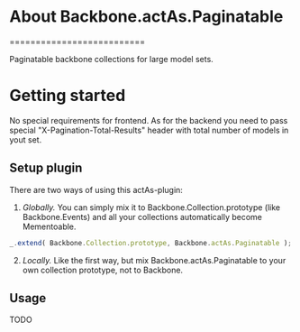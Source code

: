 # About Backbone.actAs.Paginatable
==========================

Paginatable backbone collections for large model sets.

# Getting started

No special requirements for frontend.
As for the backend you need to pass special "X-Pagination-Total-Results" header with total number of models in yout set.

## Setup plugin

There are two ways of using this actAs-plugin:

1.	*Globally.* You can simply mix it to Backbone.Collection.prototype (like Backbone.Events) and all your collections automatically become Mementoable.
```javascript
_.extend( Backbone.Collection.prototype, Backbone.actAs.Paginatable );
```

2.	*Locally.* Like the first way, but mix Backbone.actAs.Paginatable to your own collection prototype, not to Backbone.

## Usage

TODO